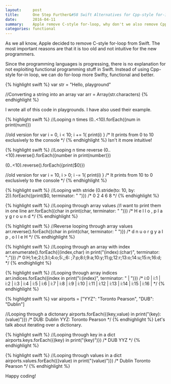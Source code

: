 ```yaml
---
layout:     post
title:      One Step Further&#58 Swift Alternatives for Cpp-style for-in loop
date:       2016-04-11
summary:    Apple remove C-style for-loop, why don't we also remove Cpp-style for-in loop?
categories: functional
---
```


As we all know, Apple decided to remove C-style for-loop from Swift. The most important reasons are that it is too old and not intuitive for the new programmers. 

Since the programming languages is progressing, there is no explanation for not exploiting functional programming stuff in Swift. Instead of using Cpp-style for-in loop, we can do for-loop more Swifty, functional and better.


{% highlight swift %}
var str = "Hello, playground"

//Converting a string into an array
var arr = Array(str.characters)
{% endhighlight %}

I wrote all of this code in playgrounds. I have also used their example.

{% highlight swift %}
//Looping n times
(0..<10).forEach({num in print(num)})

//old version 
for var i = 0, i < 10; i += 1{
	print(i)
}
/*
It prints from 0 to 10 exclusively to the console
*/
{% endhighlight %}
Isn't it more intuitive!


{% highlight swift %}
//Looping n time reverse
(0..<10).reverse().forEach({number in print(number)})

(0..<10).reverse().forEach({print($0)})

//old version 
for var i = 10, i > 0; i -= 1{
	print(i)
}
/*
It prints from 10 to 0 exclusively to the console
*/
{% endhighlight %}

{% highlight swift %}
//Looping with stride
(0.stride(to: 10, by: 2)).forEach({print($0, terminator: " ")})
/*
0 2 4 6 8
*/
{% endhighlight %}

{% highlight swift %}
//Looping through array values
//I want to print them in one line
arr.forEach({char in print(char, terminator: " ")})
/*
H e l l o ,   p l a y g r o u n d 
*/
{% endhighlight %}

{% highlight swift %}
//Reverse looping through array values
arr.reverse().forEach({char in print(char, terminator: " ")})
/*
d n u o r g y a l p   , o l l e H 
*/
{% endhighlight %}

{% highlight swift %}
//Looping through an array with index
arr.enumerate().forEach({(index,char) in print("\(index):\(char)", terminator: ";")})
/*
0:H;1:e;2:l;3:l;4:o;5:,;6: ;7:p;8:l;9:a;10:y;11:g;12:r;13:o;14:u;15:n;16:d;
*/
{% endhighlight %}

{% highlight swift %}
//Looping through array indices
arr.indices.forEach({index in print("i:\(index)", terminator: " | ")})
/*
i:0 | i:1 | i:2 | i:3 | i:4 | i:5 | i:6 | i:7 | i:8 | i:9 | i:10 | i:11 | i:12 | i:13 | i:14 | i:15 | i:16 | 
*/
{% endhighlight %}


{% highlight swift %}
var airports = ["YYZ": "Toronto Pearson", "DUB": "Dublin"]

//Looping through a dictonary
airports.forEach({(key,value) in print("\(key): \(value)")})
/*
DUB: Dublin
YYZ: Toronto Pearson
*/
{% endhighlight %}
Let's talk about iterating over a dictionary.

{% highlight swift %}
//Looping through key in a dict
airports.keys.forEach({(key) in print("\(key)")})
/*
DUB
YYZ
*/
{% endhighlight %}

{% highlight swift %}
//Looping through values in a dict
airports.values.forEach({(value) in print("\(value)")})
/*
Dublin
Toronto Pearson
*/
{% endhighlight %}

Happy coding!
